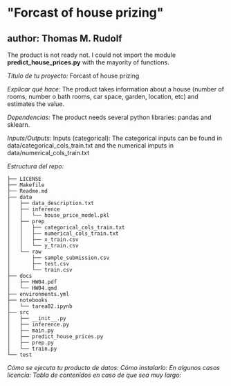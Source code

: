 # "Forcast of house prizing"
## author: Thomas M. Rudolf

The product is not ready not. I could not import the module
**predict_house_prices.py** with the mayority of functions.

*Título de tu proyecto:* Forcast of house prizing 

*Explicar qué hace:*
The product takes information about a house (number of rooms, number o
bath rooms, car space, garden, location, etc) and estimates the value.

*Dependencias:* The product needs several python libraries: pandas and
sklearn. 

*Inputs/Outputs:* Inputs (categorical): The categorical inputs
can be found in data/categorical_cols_train.txt and the numerical imputs
in data/numerical_cols_train.txt

*Estructura del repo:*

``` plaintext
├── LICENSE
├── Makefile
├── Readme.md
├── data
│   ├── data_description.txt
│   ├── inference
│   │   └── house_price_model.pkl
│   ├── prep
│   │   ├── categorical_cols_train.txt
│   │   ├── numerical_cols_train.txt
│   │   ├── x_train.csv
│   │   └── y_train.csv
│   └── raw
│       ├── sample_submission.csv
│       ├── test.csv
│       └── train.csv
├── docs
│   ├── HW04.pdf
│   └── HW04.qmd
├── environments.yml
├── notebooks
│   └── tarea02.ipynb
├── src
│   ├── __init__.py
│   ├── inference.py
│   ├── main.py
│   ├── predict_house_prices.py
│   ├── prep.py
│   └── train.py
└── test 
```

*Cómo se ejecuta tu producto de datos:* *Cómo instalarlo:* *En algunos
casos licencia:* *Tabla de contenidos en caso de que sea muy largo:*
